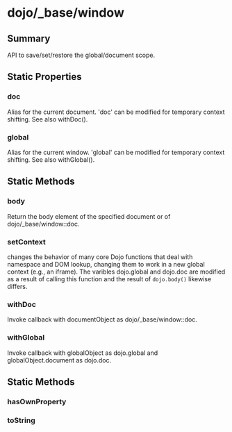 # dojo/_base/window

## Summary

API to save/set/restore the global/document scope.
## Static Properties

### doc
Alias for the current document. 'doc' can be modified
for temporary context shifting. See also withDoc().

### global
Alias for the current window. 'global' can be modified
for temporary context shifting. See also withGlobal().

## Static Methods

### body
Return the body element of the specified document or of dojo/_base/window::doc.

### setContext
changes the behavior of many core Dojo functions that deal with
namespace and DOM lookup, changing them to work in a new global
context (e.g., an iframe). The varibles dojo.global and dojo.doc
are modified as a result of calling this function and the result of
`dojo.body()` likewise differs.

### withDoc
Invoke callback with documentObject as dojo/_base/window::doc.

### withGlobal
Invoke callback with globalObject as dojo.global and
globalObject.document as dojo.doc.

## Static Methods

### hasOwnProperty


### toString


